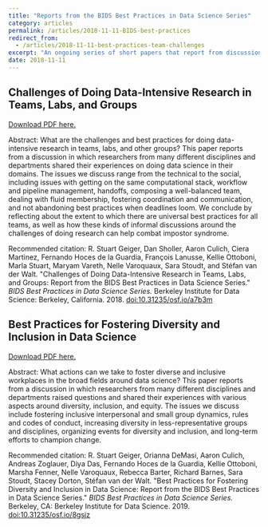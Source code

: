 ```yaml
---
title: "Reports from the BIDS Best Practices in Data Science Series"
category: articles
permalink: /articles/2018-11-11-BIDS-best-practices
redirect_from:
  - /articles/2018-11-11-best-practices-team-challenges
excerpt: "An ongoing series of short papers that report from discussions where we share our experiences doing data science well (or at least better), for many definitions of the term."
date: 2018-11-11
---
```


## Challenges of Doing Data-Intensive Research in Teams, Labs, and Groups

<a href="https://osf.io/preprints/socarxiv/a7b3m/download">Download PDF here.</a>

Abstract: What are the challenges and best practices for doing data-intensive research in teams, labs, and other groups? This paper reports from a discussion in which researchers from many different disciplines and departments shared their experiences on doing data science in their domains. The issues we discuss range from the technical to the social, including issues with getting on the same computational stack, workflow and pipeline management, handoffs, composing a well-balanced team, dealing with fluid membership, fostering coordination and communication, and not abandoning best practices when deadlines loom. We conclude by reflecting about the extent to which there are universal best practices for all teams, as well as how these kinds of informal discussions around the challenges of doing research can help combat impostor syndrome.

Recommended citation: R. Stuart Geiger, Dan Sholler, Aaron Culich, Ciera Martinez, Fernando Hoces de la Guardia, François Lanusse, Kellie Ottoboni, Marla Stuart, Maryam Vareth, Nelle Varoquaux, Sara Stoudt, and Stéfan van der Walt. "Challenges of Doing Data-Intensive Research in Teams, Labs, and Groups: Report from the BIDS Best Practices in Data Science Series." _BIDS Best Practices in Data Science Series._ Berkeley Institute for Data Science: Berkeley, California. 2018. <a href="https://osf.io/preprints/socarxiv/a7b3m/download">doi:10.31235/osf.io/a7b3m</a>

## Best Practices for Fostering Diversity and Inclusion in Data Science

<a href="https://doi.org/10.31235/osf.io/8gsjz">Download PDF here.</a>

Abstract: What actions can we take to foster diverse and inclusive workplaces in the broad fields around data science? This paper reports from a discussion in which researchers from many different disciplines and departments raised questions and shared their experiences with various aspects around diversity, inclusion, and equity. The issues we discuss include fostering inclusive interpersonal and small group dynamics, rules and codes of conduct, increasing diversity in less-representative groups and disciplines, organizing events for diversity and inclusion, and long-term efforts to champion change.

Recommended citation: R. Stuart Geiger, Orianna DeMasi, Aaron Culich, Andreas Zoglauer, Diya Das, Fernando Hoces de la Guardia, Kellie Ottoboni, Marsha Fenner, Nelle Varoquaux, Rebecca Barter, Richard Barnes, Sara Stoudt, Stacey Dorton, Stéfan
van der Walt. "Best Practices for Fostering Diversity and Inclusion in Data Science: Report from the BIDS Best Practices in Data Science Series." _BIDS Best Practices in Data Science Series._ Berkeley, CA: Berkeley Institute for Data Science. 2019.
<a href="https://doi.org/10.31235/osf.io/8gsjz">doi:10.31235/osf.io/8gsjz</a>


